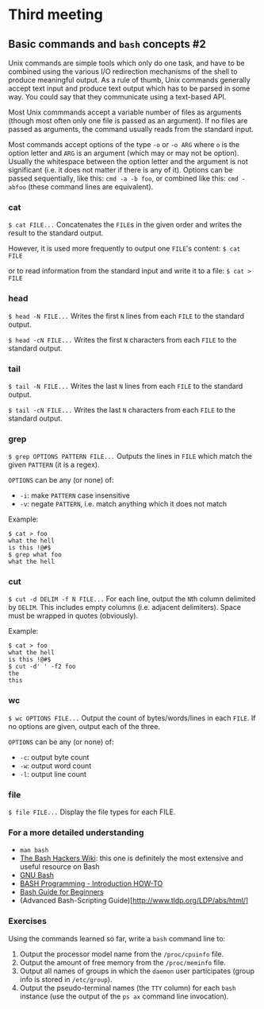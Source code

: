 # Third meeting

## Basic commands and `bash` concepts #2

Unix commands are simple tools which only do one task, and have to be combined
using the various I/O redirection mechanisms of the shell to produce meaningful
output.
As a rule of thumb, Unix commands generally accept text input and produce text
output which has to be parsed in some way.  You could say that they communicate
using a text-based API.

Most Unix commmands accept a variable number of files as arguments
(though most often only one file is passed as an argument).
If no files are passed as arguments, the command usually reads from the
standard input.

Most commands accept options of the type `-o` or `-o ARG` where `o` is the
option letter and `ARG` is an argument (which may or may not be option).
Usually the whitespace between the option letter and the argument is not
significant (i.e. it does not matter if there is any of it).
Options can be passed sequentially, like this: `cmd -a -b foo`, or combined
like this: `cmd -abfoo` (these command lines are equivalent).

### cat

`$ cat FILE...`
Concatenates the `FILE`s in the given order and writes the result to the
standard output.

However, it is used more frequently to output one `FILE`'s content:
`$ cat FILE`

or to read information from the standard input and write it to a file:
`$ cat > FILE`

### head

`$ head -N FILE...`
Writes the first `N` lines from each `FILE` to the standard output.

`$ head -cN FILE...`
Writes the first `N` characters from each `FILE` to the standard output.

### tail

`$ tail -N FILE...`
Writes the last `N` lines from each `FILE` to the standard output.

`$ tail -cN FILE...`
Writes the last `N` characters from each `FILE` to the standard output.

### grep
`$ grep OPTIONS PATTERN FILE...`
Outputs the lines in `FILE` which match the given `PATTERN` (it is a regex).

`OPTIONS` can be any (or none) of:
* `-i`: make `PATTERN` case insensitive
* `-v`: negate `PATTERN`, i.e. match anything which it does not match

Example:

    $ cat > foo
    what the hell
    is this !@#$
    $ grep what foo
    what the hell

### cut

`$ cut -d DELIM -f N FILE...`
For each line, output the `N`th column delimited by `DELIM`. This includes empty
columns (i.e. adjacent delimiters).
Space must be wrapped in quotes (obviously).

Example:

    $ cat > foo
    what the hell
    is this !@#$
    $ cut -d' ' -f2 foo
    the
    this

### wc

`$ wc OPTIONS FILE...`
Output the count of bytes/words/lines in each `FILE`.
If no options are given, output each of the three.

`OPTIONS` can be any (or none) of:
* `-c`: output byte count
* `-w`: output word count
* `-l`: output line count

### file

`$ file FILE...`
Display the file types for each FILE.

### For a more detailed understanding

* `man bash`
* [The Bash Hackers Wiki](http://wiki.bash-hackers.org/): this one is
  definitely the most extensive and useful resource on Bash
* [GNU Bash](https://www.gnu.org/software/bash/)
* [BASH Programming - Introduction HOW-TO](http://tldp.org/HOWTO/Bash-Prog-Intro-HOWTO.html)
* [Bash Guide for Beginners](http://www.tldp.org/LDP/Bash-Beginners-Guide/html/)
* (Advanced Bash-Scripting Guide)[http://www.tldp.org/LDP/abs/html/]

### Exercises

Using the commands learned so far, write a `bash` command line to:

1. Output the processor model name from the `/proc/cpuinfo` file.
2. Output the amount of free memory from the `/proc/meminfo` file.
3. Output all names of groups in which the `daemon` user participates
   (group info is stored in `/etc/group`).
4. Output the pseudo-terminal names (the `TTY` column) for each `bash` instance
   (use the output of the `ps ax` command line invocation).
